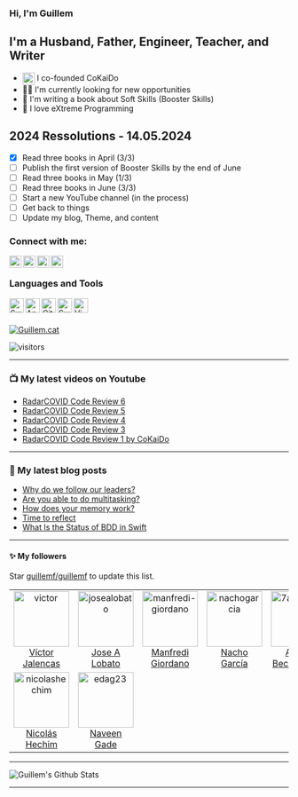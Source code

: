 ### Hi, I'm Guillem

## I'm a Husband, Father, Engineer, Teacher, and Writer
- <img align="center" alt="guillem.cat" width="22px" src="https://avatars0.githubusercontent.com/u/47561027?s=60&v=4"> I co-founded CoKaiDo
- 💪🏼 I'm currently looking for new opportunities
- 📖 I'm writing a book about Soft Skills (Booster Skills)
- 🧪 I love eXtreme Programming

## 2024 Ressolutions - 14.05.2024

- [x] Read three books in April (3/3)
- [ ] Publish the first version of Booster Skills by the end of June
- [ ] Read three books in May (1/3)
- [ ] Read three books in June (3/3)
- [ ] Start a new YouTube channel (in the process)
- [ ] Get back to things
- [ ] Update my blog, Theme, and content

### Connect with me:

[<img align="left" alt="guillem.cat" width="22px" src="http://cdn.jsdelivr.net/npm/simple-icons@v3/icons/safari.svg" />][guillem_cat]
[<img align="left" alt="Youtube" width="22px" src="http://cdn.jsdelivr.net/npm/simple-icons@v3/icons/youtube.svg" />][youtube]
[<img align="left" alt="Twitter" width="22px" src="http://cdn.jsdelivr.net/npm/simple-icons@v3/icons/twitter.svg" />][twitter]
[<img align="left" alt="LinkedIn" width="22px" src="http://cdn.jsdelivr.net/npm/simple-icons@v3/icons/linkedin.svg" />][linkedin]

<br />

### Languages and Tools

[<img align="left" alt="Swift" width="26px" src="http://cdn.jsdelivr.net/npm/simple-icons@v3/icons/swift.svg" />][swift]
[<img align="left" alt="AppCode" width="26px" src="https://cdn.jsdelivr.net/npm/simple-icons@3.13.0/icons/kotlin.svg" />][kotlin]
[<img align="left" alt="Git" width="26px" src="http://cdn.jsdelivr.net/npm/simple-icons@v3/icons/git.svg" />][git]
[<img align="left" alt="Swagger" width="26px" src="http://cdn.jsdelivr.net/npm/simple-icons@v3/icons/swagger.svg" />][swagger]
[<img align="left" alt="Vim" width="26px" src="http://cdn.jsdelivr.net/npm/simple-icons@v3/icons/vim.svg" />][vim]

<br />
<br />

[<img aling="left" alt="Guillem.cat" src="https://img.shields.io/website?label=Guillem.cat&style=for-the-badge&up_message=Up&url=http%3A%2F%2Fguillem.cat" />][guillem_cat]
<!-- &nbsp;[<img aling="left" alt="LinkedIn.com" src="https://cdn.jsdelivr.net/npm/simple-icons@3.13.0/icons/linkedin.svg" />][linkedin] -->
<!-- &nbsp;[<img aling="left" alt="Follow CoKaiDo in Twitter" src="https://img.shields.io/twitter/follow/cokaido_es?color=1DA1F2&logo=Twitter&style=for-the-badge" />][Twitter_CoKaiDo] -->
![visitors](https://vbr.nathanchung.dev/badge?page_id=guillemf.github.io)

---

### 📺 My latest videos on Youtube
<!-- YOUTUBE:START -->
- [RadarCOVID Code Review 6](https://www.youtube.com/watch?v=8VcoeXfn-uU)
- [RadarCOVID Code Review 5](https://www.youtube.com/watch?v=2ZHfmiwg7kM)
- [RadarCOVID Code Review 4](https://www.youtube.com/watch?v=69ZCAN6_RDI)
- [RadarCOVID Code Review 3](https://www.youtube.com/watch?v=1GgGzN5X6Zk)
- [RadarCOVID Code Review 1 by CoKaiDo](https://www.youtube.com/watch?v=GQJ4oJJ7y9Y)
<!-- YOUTUBE:END -->

---

### 📝 My latest blog posts
<!-- BLOG-POST-LIST:START -->
- [Why do we follow our leaders?](https://guillemf.github.io/philosophy/2024-09-04-why-do-we-follow-our-leaders.html)
- [Are you able to do multitasking?](https://guillemf.github.io/productivity/2024-06-11-are-you-able-to-do-multitasking.html)
- [How does your memory work?](https://guillemf.github.io/productivity/2024-06-11-how-does-your-memory-work.html)
- [Time to reflect](https://guillemf.github.io/opinion/2024-06-10-time-to-reflect.html)
- [What Is the Status of BDD in Swift](https://guillemf.github.io/opinion/2016-09-18-what-is-the-tatus-of-bdd-in-swift.html)
<!-- BLOG-POST-LIST:END -->

---

#### :sparkles: My followers

Star [guillemf/guillemf](https://github.com/guillemf/guillemf) to update this list.

<!--START_SECTION:top-followers-->
<table>
  <tr>
    <td align="center">
      <a href="https://github.com/victor">
        <img src="https://avatars2.githubusercontent.com/u/7311" width="100px;" alt="victor"/>
      </a>
      <br />
      <a href="https://github.com/victor">Víctor Jalencas</a>
    </td>
    <td align="center">
      <a href="https://github.com/josealobato">
        <img src="https://avatars2.githubusercontent.com/u/21879" width="100px;" alt="josealobato"/>
      </a>
      <br />
      <a href="https://github.com/josealobato">Jose A Lobato</a>
    </td>
    <td align="center">
      <a href="https://github.com/manfredi-giordano">
        <img src="https://avatars2.githubusercontent.com/u/542018" width="100px;" alt="manfredi-giordano"/>
      </a>
      <br />
      <a href="https://github.com/manfredi-giordano">Manfredi Giordano</a>
    </td>
    <td align="center">
      <a href="https://github.com/nachogarcia">
        <img src="https://avatars2.githubusercontent.com/u/9975630" width="100px;" alt="nachogarcia"/>
      </a>
      <br />
      <a href="https://github.com/nachogarcia">Nacho García</a>
    </td>
    <td align="center">
      <a href="https://github.com/7agustibm">
        <img src="https://avatars2.githubusercontent.com/u/8149332" width="100px;" alt="7agustibm"/>
      </a>
      <br />
      <a href="https://github.com/7agustibm">Agustí Becerra Milà</a>
    </td>
    <td align="center">
      <a href="https://github.com/daferpi">
        <img src="https://avatars2.githubusercontent.com/u/816032" width="100px;" alt="daferpi"/>
      </a>
      <br />
      <a href="https://github.com/daferpi">Abel Fernández</a>
    </td>
    <td align="center">
      <a href="https://github.com/JonasHaouzi">
        <img src="https://avatars2.githubusercontent.com/u/8245107" width="100px;" alt="JonasHaouzi"/>
      </a>
      <br />
      <a href="https://github.com/JonasHaouzi">Jonas HAOUZI</a>
    </td>
  </tr>
  <tr>
    <td align="center">
      <a href="https://github.com/nicolashechim">
        <img src="https://avatars2.githubusercontent.com/u/17903264" width="100px;" alt="nicolashechim"/>
      </a>
      <br />
      <a href="https://github.com/nicolashechim">Nicolás Hechim</a>
    </td>
    <td align="center">
      <a href="https://github.com/edag23">
        <img src="https://avatars2.githubusercontent.com/u/40772290" width="100px;" alt="edag23"/>
      </a>
      <br />
      <a href="https://github.com/edag23">Naveen Gade</a>
    </td>
  </tr>
</table>
<!--END_SECTION:top-followers-->

---

![Guillem's Github Stats](https://github-readme-stats.vercel.app/api?username=guillemf&show=reviews,discussions_started,discussions_answered,prs_merged,prs_merged_percentage)

---
    
<!--START_SECTION:activity-->


[linkedin]: https://www.linkedin.com/in/gfernandezg/
[guillem_cat]: http://guillem.cat
[youtube]: https://www.youtube.com/channel/UCGSJjiAYjwY3UcE12VoGFRA
[twitter]: https://twitter.com/guillemfg?lang=en
[linkedin]: https://es.linkedin.com/in/gfernandezg
[swift]: https://swift.org
[xcode]: https://developer.apple.com/xcode/
[kotlin]: https://https://kotlinlang.org/
[git]: https://git-scm.com/book/en/v2/GitHub-Maintaining-a-Project
[ios]: https://developer.apple.com/
[swagger]: https://swagger.io/
[vim]: https://www.vim.org/
[Twitter_CoKaiDo]: https://twitter.com/cokaido_es


